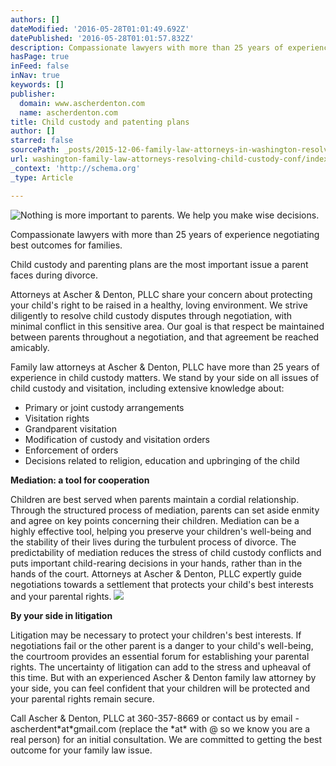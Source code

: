 ```yaml
---
authors: []
dateModified: '2016-05-28T01:01:49.692Z'
datePublished: '2016-05-28T01:01:57.832Z'
description: Compassionate lawyers with more than 25 years of experience negotiating best outcomes for families.
hasPage: true
inFeed: false
inNav: true
keywords: []
publisher:
  domain: www.ascherdenton.com
  name: ascherdenton.com
title: Child custody and patenting plans
author: []
starred: false
sourcePath: _posts/2015-12-06-family-law-attorneys-in-washington-resolve-child-custody-con.md
url: washington-family-law-attorneys-resolving-child-custody-conf/index.html
_context: 'http://schema.org'
_type: Article

---
```

![Nothing is more important to parents. We help you make wise decisions.](https://the-grid-user-content.s3-us-west-2.amazonaws.com/e02cb4b2-454d-49bc-bb1d-9b608c003848.jpg)

Compassionate lawyers with more than 25 years of experience negotiating best outcomes for families.

Child custody and parenting plans are the most important issue a parent faces during divorce.

Attorneys at Ascher & Denton, PLLC share your concern about protecting your child's right to be raised in a healthy, loving environment. We strive diligently to resolve child custody disputes through negotiation, with minimal conflict in this sensitive area. Our goal is that respect be maintained between parents throughout a negotiation, and that agreement be reached amicably.

Family law attorneys at Ascher & Denton, PLLC have more than 25 years of experience in child custody matters. We stand by your side on all issues of child custody and visitation, including extensive knowledge about:

* Primary or joint custody arrangements
* Visitation rights
* Grandparent visitation
* Modification of custody and visitation orders
* Enforcement of orders
* Decisions related to religion, education and upbringing of the child

**Mediation: a tool for cooperation**

Children are best served when parents maintain a cordial relationship. Through the structured process of mediation, parents can set aside enmity and agree on key points concerning their children. Mediation can be a highly effective tool, helping you preserve your children's well-being and the stability of their lives during the turbulent process of divorce. The predictability of mediation reduces the stress of child custody conflicts and puts important child-rearing decisions in your hands, rather than in the hands of the court. Attorneys at Ascher & Denton, PLLC expertly guide negotiations towards a settlement that protects your child's best interests and your parental rights.
![](https://s3-us-west-2.amazonaws.com/the-grid-img/p/3f42df9b994b42d6a51ca5793aec36903109f5e5.jpg)

**By your side in litigation**

Litigation may be necessary to protect your children's best interests. If negotiations fail or the other parent is a danger to your child's well-being, the courtroom provides an essential forum for establishing your parental rights. The uncertainty of litigation can add to the stress and upheaval of this time. But with an experienced Ascher & Denton family law attorney by your side, you can feel confident that your children will be protected and your parental rights remain secure.

Call Ascher & Denton, PLLC at 360-357-8669 or contact us by email -ascherdent\*at\*gmail.com (replace the \*at\* with @ so we know you are a real person) for an initial consultation. We are committed to getting the best outcome for your family law issue.